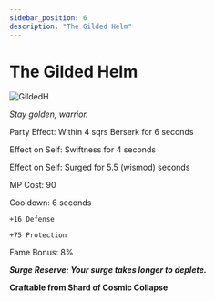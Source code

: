 ```yaml
---
sidebar_position: 6
description: "The Gilded Helm"
---
```


# The Gilded Helm

![GildedH](https://cdn.discordapp.com/attachments/1187552567295758487/1190508886885675090/The_Gilded_Helm.png?ex=65a20ecd&is=658f99cd&hm=d227a44902be0282dfc7bd071053f96ffbaea033b859b600eda82e547919e03b&)

<i>Stay golden, warrior.</i>

Party Effect: Within 4 sqrs Berserk for 6 seconds

Effect on Self: Swiftness for 4 seconds

Effect on Self: Surged for 5.5 (wismod) seconds

MP Cost: 90

Cooldown: 6 seconds

    +16 Defense
    
    +75 Protection

Fame Bonus: 8%

***Surge Reserve: Your surge takes longer to deplete.***

**Craftable from Shard of Cosmic Collapse**
